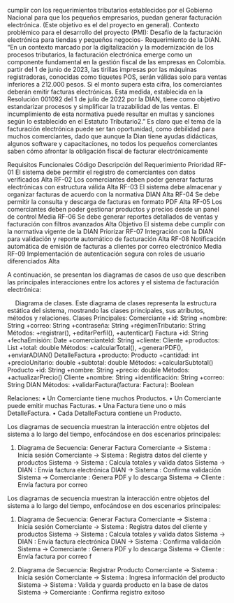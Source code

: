 
 cumplir con los requerimientos tributarios establecidos por el Gobierno Nacional para que los pequeños empresarios, puedan generar facturación electrónica. (Este objetivo es el del proyecto en general). 
Contexto problémico para el desarrollo del proyecto (PMI): 
Desafío de la facturación electrónica para tiendas y pequeños negocios- Requerimiento de la DIAN. 
“En un contexto marcado por la digitalización y la modernización de los procesos tributarios, la facturación electrónica emerge como un componente fundamental en la gestión fiscal de las empresas en Colombia. partir del 1 de junio de 2023, las tirillas impresas por las máquinas registradoras, conocidas como tiquetes POS, serán válidas solo para ventas inferiores a 212.000 pesos. Si el monto supera esta cifra, los comerciantes deberán emitir facturas electrónicas. Esta medida, establecida en la Resolución 001092 del 1 de julio de 2022 por la DIAN, tiene como objetivo estandarizar procesos y simplificar la trazabilidad de las ventas. El incumplimiento de esta normativa puede resultar en multas y sanciones según lo establecido en el Estatuto Tributario2.” 
Es claro que el tema de la facturación electrónica puede ser tan oportunidad, como debilidad para muchos comerciantes, dado que aunque la Dian tiene ayudas didácticas, algunos software y capacitaciones, no todos los pequeños comerciantes saben cómo afrontar la obligación fiscal de facturar electrónicamente

Requisitos Funcionales
Código	Descripción del Requerimiento	Prioridad
RF-01	El sistema debe permitir el registro de comerciantes con datos verificados	Alta
RF-02	Los comerciantes deben poder generar facturas electrónicas con estructura válida	Alta
RF-03	El sistema debe almacenar y organizar facturas de acuerdo con la normativa DIAN	Alta
RF-04	Se debe permitir la consulta y descarga de facturas en formato PDF	Alta
RF-05	Los comerciantes deben poder gestionar productos y precios desde un panel de control	Media
RF-06	Se debe generar reportes detallados de ventas y facturación con filtros avanzados	Alta
Objetivo	El sistema debe cumplir con la normativa vigente de la DIAN	Priorizar
RF-07	Integración con la DIAN para validación y reporte automático de facturación	Alta
RF-08	Notificación automática de emisión de facturas a clientes por correo electrónico	Media
RF-09	Implementación de autenticación segura con roles de usuario diferenciados	Alta

A continuación, se presentan los diagramas de casos de uso que describen las principales interacciones entre los actores y el sistema de facturación electrónica:
 

 
Diagrama de clases.
Este diagrama de clases representa la estructura estática del sistema, mostrando las clases principales, sus atributos, métodos y relaciones.
Clases Principales:
Comerciante
+id: String
+nombre: String
+correo: String
+contraseña: String
+régimenTributario: String
Métodos: +registrar(), +editarPerfil(), +autenticar()
Factura
+id: String
+fechaEmisión: Date
+comercianteId: String
+cliente: Cliente
+productos: List<DetalleFactura>
+total: double
Métodos: +calcularTotal(), +generarPDF(), +enviarADIAN()
DetalleFactura
+producto: Producto
+cantidad: int
+precioUnitario: double
+subtotal: double
Métodos: +calcularSubtotal()
Producto
+id: String
+nombre: String
+precio: double
Métodos: +actualizarPrecio()
Cliente
+nombre: String
+identificación: String
+correo: String
DIAN
Métodos: +validarFactura(factura: Factura): Boolean

Relaciones:
•	Un Comerciante tiene muchos Productos.
•	Un Comerciante puede emitir muchas Facturas.
•	Una Factura tiene uno o más DetalleFactura.
•	Cada DetalleFactura contiene un Producto.


Los diagramas de secuencia muestran la interacción entre objetos del sistema a lo largo del tiempo, enfocándose en dos escenarios principales:

 1. Diagrama de Secuencia: Generar Factura
Comerciante -> Sistema : Inicia sesión
Comerciante -> Sistema : Registra datos del cliente y productos
Sistema -> Sistema : Calcula totales y valida datos
Sistema -> DIAN : Envía factura electrónica
DIAN -> Sistema : Confirma validación
Sistema -> Comerciante : Genera PDF y lo descarga
Sistema -> Cliente : Envía factura por correo






Los diagramas de secuencia muestran la interacción entre objetos del sistema a lo largo del tiempo, enfocándose en dos escenarios principales:
1. Diagrama de Secuencia: Generar Factura
Comerciante -> Sistema : Inicia sesión
Comerciante -> Sistema : Registra datos del cliente y productos
Sistema -> Sistema : Calcula totales y valida datos
Sistema -> DIAN : Envía factura electrónica
DIAN -> Sistema : Confirma validación
Sistema -> Comerciante : Genera PDF y lo descarga
Sistema -> Cliente : Envía factura por correo
f
 

2. Diagrama de Secuencia: Registrar Producto
Comerciante -> Sistema : Inicia sesión
Comerciante -> Sistema : Ingresa información del producto
Sistema -> Sistema : Valida y guarda producto en la base de datos
Sistema -> Comerciante : Confirma registro exitoso
 




